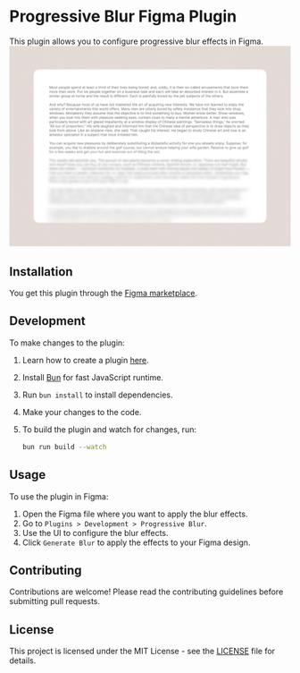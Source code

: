 # Progressive Blur Figma Plugin

This plugin allows you to configure progressive blur effects in Figma.
<img width="1440" alt="imageShowcase" src="https://github.com/FormalSnake/ProgressiveBlur/blob/main/assets/imageShowcase.png?raw=true">

## Installation

You get this plugin through the [Figma marketplace](https://www.figma.com/community/plugin/1356736586164762457/progressive-blur).

## Development

To make changes to the plugin:

1. Learn how to create a plugin [here](https://www.figma.com/plugin-docs/plugin-quickstart-guide/).
2. Install [Bun](https://bun.sh/) for fast JavaScript runtime.
3. Run `bun install` to install dependencies.
4. Make your changes to the code.
5. To build the plugin and watch for changes, run:

   ```sh
   bun run build --watch
   ```

## Usage

To use the plugin in Figma:

1.  Open the Figma file where you want to apply the blur effects.
2.  Go to `Plugins > Development > Progressive Blur`.
3.  Use the UI to configure the blur effects.
4.  Click `Generate Blur` to apply the effects to your Figma design.

## Contributing

Contributions are welcome! Please read the contributing guidelines before submitting pull requests.

## License

This project is licensed under the MIT License - see the [LICENSE](LICENSE) file for details.
